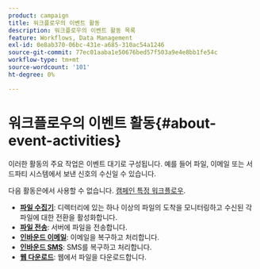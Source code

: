 ```yaml
---
product: campaign
title: 워크플로우의 이벤트 활동
description: 워크플로우의 이벤트 활동 목록
feature: Workflows, Data Management
exl-id: 0e8ab370-06bc-431e-a685-310ac54a1246
source-git-commit: 77ec01aaba1e50676bed57f503a9e4e8bb1fe54c
workflow-type: tm+mt
source-wordcount: '101'
ht-degree: 0%

---
```


# 워크플로우의 이벤트 활동{#about-event-activities}

이러한 활동의 주요 작업은 이벤트 대기로 구성됩니다. 예를 들어 파일, 이메일 또는 서드파티 시스템에서 보낸 신호의 수신일 수 있습니다.

다음 활동은에서 사용할 수 없습니다. [캠페인 특정 워크플로우](campaign-workflows.md).


* **[파일 수집기](file-collector.md)**: 디렉터리에 있는 하나 이상의 파일의 도착을 모니터링하고 수신된 각 파일에 대한 전환을 활성화합니다.
* **[파일 전송](file-transfer.md)**: 서버에 파일을 전송합니다.
* **[인바운드 이메일](inbound-emails.md)**: 이메일을 복구하고 처리합니다.
* **[인바운드 SMS](inbound-sms.md)**: SMS를 복구하고 처리합니다.
* **[웹 다운로드](web-download.md)**: 웹에서 파일을 다운로드합니다.
